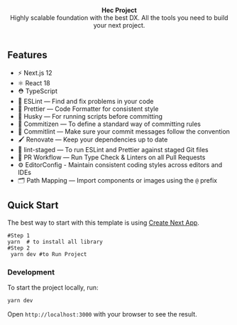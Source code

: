 
<br />

<div align="center"><strong>Hec Project</strong></div>
<div align="center">Highly scalable foundation with the best DX. All the tools you need to build your next project.</div>

<br />



## Features

- ⚡️ Next.js 12
- ⚛️ React 18
- ⛑ TypeScript
- 📏 ESLint — Find and fix problems in your code
- 💖 Prettier — Code Formatter for consistent style
- 🐶 Husky — For running scripts before committing
- 📄 Commitizen — To define a standard way of committing rules
- 🚓 Commitlint — Make sure your commit messages follow the convention
- 🖌 Renovate — Keep your dependencies up to date
- 🚫 lint-staged — To run ESLint and Prettier against staged Git files
- 👷 PR Workflow — Run Type Check & Linters on all Pull Requests
- ⚙️ EditorConfig - Maintain consistent coding styles across editors and IDEs
- 🗂 Path Mapping — Import components or images using the `@` prefix

## Quick Start

The best way to start with this template is using [Create Next App](https://nextjs.org/docs/api-reference/create-next-app).

```
#Step 1
yarn  # to install all library
#Step 2
 yarn dev #to Run Project

```

### Development

To start the project locally, run:

```bash
yarn dev
```

Open `http://localhost:3000` with your browser to see the result.

